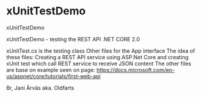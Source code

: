 # xUnitTestDemo
xUnitTestDemo

xUnitTestDemo - testing the REST API .NET CORE 2.0

xUnitTest.cs is the testing class
Other files for the App interface
The idea of these files: Creating a REST API service using ASP.Net Core and creating xUnit test which call REST service to receive JSON content The other files are base on example seen on page: https://docs.microsoft.com/en-us/aspnet/core/tutorials/first-web-api

Br, Jani Ärväs aka. Oldfarts
